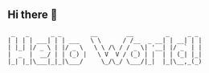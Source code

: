 ## Hi there 👋

<!--
**AdriaManero-ITB2425/AdriaManero-ITB2425** is a ✨ _special_ ✨ repository because its `README.md` (this file) appears on your GitHub profile.

Here are some ideas to get you started:

- 🔭 I’m currently working on ...
- 🌱 I’m currently learning ...
- 👯 I’m looking to collaborate on ...
- 🤔 I’m looking for help with ...
- 💬 Ask me about ...
- 📫 How to reach me: ...
- 😄 Pronouns: ...
- ⚡ Fun fact: ...
-->

```
 _   _      _ _        __        __         _     _ _ 
| | | | ___| | | ___   \ \      / /__  _ __| | __| | |
| |_| |/ _ \ | |/ _ \   \ \ /\ / / _ \| '__| |/ _` | |
|  _  |  __/ | | (_) |   \ V  V / (_) | |  | | (_| |_|
|_| |_|\___|_|_|\___/     \_/\_/ \___/|_|  |_|\__,_(_)
```
